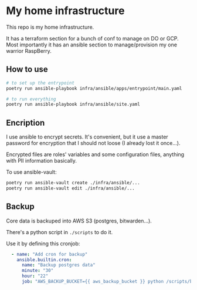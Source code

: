 # My home infrastructure

This repo is my home infrastructure.

It has a terraform section for a bunch of conf to manage on DO or GCP.
Most importantly it has an ansible section to manage/provision my one warrior RaspBerry.

## How to use

```bash
# to set up the entrypoint
poetry run ansible-playbook infra/ansible/apps/entrypoint/main.yaml 

# to run everything
poetry run ansible-playbook infra/ansible/site.yaml
```

## Encription

I use ansible to encrypt secrets. It's convenient, but it use a master password for encryption that I should not loose (I already lost it once...).

Encrypted files are roles' variables and some configuration files, anything with PII information basically.

To use ansible-vault:

```bash
poetry run ansible-vault create ./infra/ansible/...
poetry run ansible-vault edit ./infra/ansible/...
```


## Backup

Core data is backuped into AWS S3 (postgres, bitwarden...).

There's a python script in `./scripts` to do it. 

Use it by defining this cronjob:

```yaml
  - name: "Add cron for backup"
    ansible.builtin.cron:
      name: "Backup postgres data"
      minute: "30"
      hour: "22"
      job: "AWS_BACKUP_BUCKET={{ aws_backup_bucket }} python /scripts/backup_aws.py /apps/postgres/data"
```
